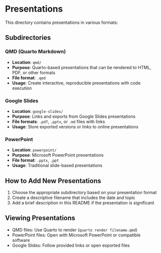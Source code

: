 # Presentations

This directory contains presentations in various formats:

## Subdirectories

### QMD (Quarto Markdown)
- **Location**: `qmd/`
- **Purpose**: Quarto-based presentations that can be rendered to HTML, PDF, or other formats
- **File format**: `.qmd`
- **Usage**: Create interactive, reproducible presentations with code execution

### Google Slides
- **Location**: `google-slides/`
- **Purpose**: Links and exports from Google Slides presentations
- **File formats**: `.pdf`, `.pptx`, or `.md` files with links
- **Usage**: Store exported versions or links to online presentations

### PowerPoint
- **Location**: `powerpoint/`
- **Purpose**: Microsoft PowerPoint presentations
- **File format**: `.pptx`, `.ppt`
- **Usage**: Traditional slide-based presentations

## How to Add New Presentations

1. Choose the appropriate subdirectory based on your presentation format
2. Create a descriptive filename that includes the date and topic
3. Add a brief description in this README if the presentation is significant

## Viewing Presentations

- QMD files: Use Quarto to render (`quarto render filename.qmd`)
- PowerPoint files: Open with Microsoft PowerPoint or compatible software
- Google Slides: Follow provided links or open exported files
